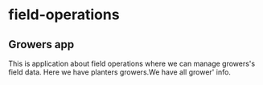# field-operations
## Growers app
This is application about field operations where we can manage growers's field data. Here we have planters growers.We have all grower' info.